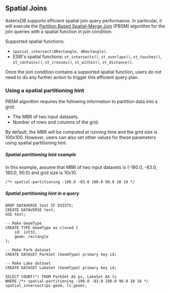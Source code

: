 <!--
 ! Licensed to the Apache Software Foundation (ASF) under one
 ! or more contributor license agreements.  See the NOTICE file
 ! distributed with this work for additional information
 ! regarding copyright ownership.  The ASF licenses this file
 ! to you under the Apache License, Version 2.0 (the
 ! "License"); you may not use this file except in compliance
 ! with the License.  You may obtain a copy of the License at
 !
 !   http://www.apache.org/licenses/LICENSE-2.0
 !
 ! Unless required by applicable law or agreed to in writing,
 ! software distributed under the License is distributed on an
 ! "AS IS" BASIS, WITHOUT WARRANTIES OR CONDITIONS OF ANY
 ! KIND, either express or implied.  See the License for the
 ! specific language governing permissions and limitations
 ! under the License.
 !-->
 
## <a id="spatial_joins">Spatial Joins</a>
AsterixDB supports efficient spatial join query performance. 
In particular, it will execute the [Partition Based Spatial-Merge Join](http://pages.cs.wisc.edu/~dewitt/includes/paradise/spjoin.pdf) 
(PBSM) algorithm for the join queries with a spatial function in join condition.

Supported spatial functions:  
- `spatial_intersect(ARectangle, ARectangle)`.
- ESRI's spatial functions: `st_intersects()`, `st_overlaps()`, `st_touches()`, `st_contains()`, `st_crosses()`, `st_within()`, `st_distance()`.

Once the join condition contains a supported spatial function, users do not need to do any further action to trigger this efficient query plan.

### <a id="spatial_partitioning_hint">Using a spatial partitioning hint</a>
PBSM algorithm requires the following information to partition data into a grid:
- The MBR of two input datasets.
- Number of rows and columns of the grid.

By default, the MBR will be computed at running time and the grid size is 100x100.
However, users can also set other values for these parameters using spatial partitioning hint.

##### Spatial partitioning hint example
In this example, assume that MBR of two input datasets is (-180.0, -83.0, 180.0, 90.0) and grid size is 10x10.
```sql92
/*+ spatial-partitioning -180.0 -83.0 180.0 90.0 10 10 */
```

##### Spatial partitioning hint in a query 
```sql92
DROP DATAVERSE test IF EXISTS;
CREATE DATAVERSE test;
USE test;

-- Make GeomType 
CREATE TYPE GeomType as closed {
    id: int32,
    geom: rectangle
};

-- Make Park dataset 
CREATE DATASET ParkSet (GeomType) primary key id;

-- Make Lake dataset 
CREATE DATASET LakeSet (GeomType) primary key id;

SELECT COUNT(*) FROM ParkSet AS ps, LakeSet AS ls
WHERE /*+ spatial-partitioning -180.0 -83.0 180.0 90.0 10 10 */ spatial_intersect(ps.geom, ls.geom);
```